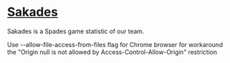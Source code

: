 # [Sakades](http://sakades.com)

Sakades is a Spades game statistic of our team.

Use --allow-file-access-from-files flag for Chrome browser for workaround the "Origin null is not allowed by Access-Control-Allow-Origin" restriction